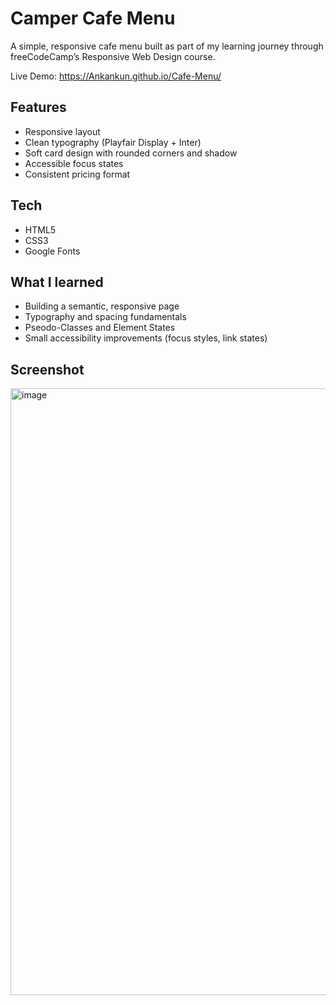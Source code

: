 # Camper Cafe Menu

A simple, responsive cafe menu built as part of my learning journey through freeCodeCamp’s Responsive Web Design course.

Live Demo: https://Ankankun.github.io/Cafe-Menu/

## Features
- Responsive layout
- Clean typography (Playfair Display + Inter)
- Soft card design with rounded corners and shadow
- Accessible focus states
- Consistent pricing format

## Tech
- HTML5
- CSS3
- Google Fonts

## What I learned
- Building a semantic, responsive page
- Typography and spacing fundamentals
- Pseodo-Classes and Element States
- Small accessibility improvements (focus styles, link states)

## Screenshot
<img width="1897" height="971" alt="image" src="https://github.com/user-attachments/assets/e655fadc-2c49-4fcb-936a-528b674457a0" />

